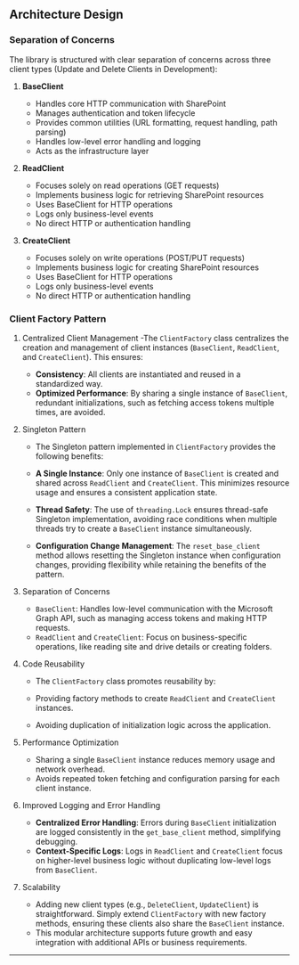 ## Architecture Design

### Separation of Concerns

The library is structured with clear separation of concerns across three client types (Update and Delete Clients in Development):

1. **BaseClient**
   - Handles core HTTP communication with SharePoint
   - Manages authentication and token lifecycle
   - Provides common utilities (URL formatting, request handling, path parsing)
   - Handles low-level error handling and logging
   - Acts as the infrastructure layer

2. **ReadClient**
   - Focuses solely on read operations (GET requests)
   - Implements business logic for retrieving SharePoint resources
   - Uses BaseClient for HTTP operations
   - Logs only business-level events
   - No direct HTTP or authentication handling

3. **CreateClient**
   - Focuses solely on write operations (POST/PUT requests)
   - Implements business logic for creating SharePoint resources
   - Uses BaseClient for HTTP operations
   - Logs only business-level events
   - No direct HTTP or authentication handling

### Client Factory Pattern

1. Centralized Client Management
   -The `ClientFactory` class centralizes the creation and management of client instances (`BaseClient`, `ReadClient`, and `CreateClient`). This ensures:

   - **Consistency**: All clients are instantiated and reused in a standardized way.
   - **Optimized Performance**: By sharing a single instance of `BaseClient`, redundant initializations, such as fetching access tokens multiple times, are avoided.

2. Singleton Pattern
   - The Singleton pattern implemented in `ClientFactory` provides the following benefits:

   - **A Single Instance**: Only one instance of `BaseClient` is created and shared across `ReadClient` and `CreateClient`. This minimizes resource usage and ensures a consistent application state.
   - **Thread Safety**: The use of `threading.Lock` ensures thread-safe Singleton implementation, avoiding race conditions when multiple threads try to create a `BaseClient` instance simultaneously.
   - **Configuration Change Management**: The `reset_base_client` method allows resetting the Singleton instance when configuration changes, providing flexibility while retaining the benefits of the pattern.

3. Separation of Concerns
   - `BaseClient`: Handles low-level communication with the Microsoft Graph API, such as managing access tokens and making HTTP requests.
   - `ReadClient` and `CreateClient`: Focus on business-specific operations, like reading site and drive details or creating folders.


4. Code Reusability
   - The `ClientFactory` class promotes reusability by:

   - Providing factory methods to create `ReadClient` and `CreateClient` instances.
   - Avoiding duplication of initialization logic across the application.

5. Performance Optimization
   - Sharing a single `BaseClient` instance reduces memory usage and network overhead.
   - Avoids repeated token fetching and configuration parsing for each client instance.

6. Improved Logging and Error Handling
   - **Centralized Error Handling**: Errors during `BaseClient` initialization are logged consistently in the `get_base_client` method, simplifying debugging.
   - **Context-Specific Logs**: Logs in `ReadClient` and `CreateClient` focus on higher-level business logic without duplicating low-level logs from `BaseClient`.

7. Scalability
   - Adding new client types (e.g., `DeleteClient`, `UpdateClient`) is straightforward. Simply extend `ClientFactory` with new factory methods, ensuring these clients also share the `BaseClient` instance.
   - This modular architecture supports future growth and easy integration with additional APIs or business requirements.

---
